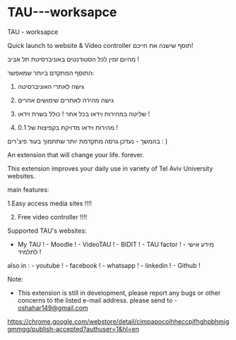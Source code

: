 # TAU---worksapce
TAU - worksapce

Quick launch to website & Video controller
תוסף שישנה את חייכם!

מהיום זמין לכל הסטודנטים באוניברסיטת תל אביב !

התוסף המתקדם ביותר שמאפשר:

1. גישה לאתרי האוניברסיטה

2. גישה מהירה לאתרים שימושים אחרים

3. שליטה במהירות וידאו בכל אתר ! כולל בשרת וידאו !

4. מהירות וידאו מדויקת בקפיצות של 0.1 ! 

בהמשך - נעדכן גרסה מתקדמת יותר שתתמוך בעוד פיצ'רים : ) 


An extension that will change your life. forever.

This extension improves your daily use in variety of Tel Aviv University websites.

main features:

1.Easy access media sites !!!!

2. Free video controller !!!!

Supported TAU's websites:
 - My TAU !  - Moodle !  - VideoTAU ! - BIDIT ! - TAU factor ! - מידע אישי לתלמיד !

also in :  - youtube ! - facebook ! - whatsapp ! - linkedin  ! - Github !


Note:
- This extension is still in development, please report any bugs or other concerns to the listed e-mail address.
 please send to - oshahar149@gmail.com

https://chrome.google.com/webstore/detail/cimpapocoihheccpjfhghpbhmiggmmgg/publish-accepted?authuser=1&hl=en





